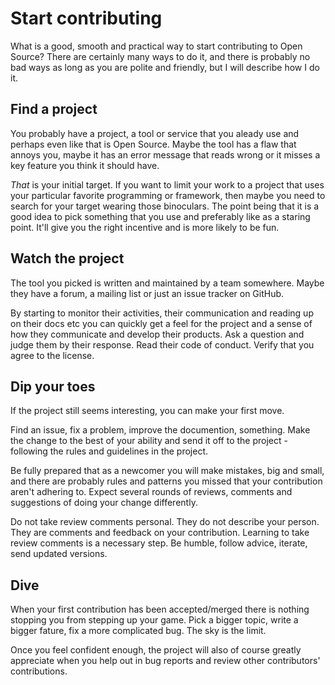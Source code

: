 # Start contributing

What is a good, smooth and practical way to start contributing to Open Source?
There are certainly many ways to do it, and there is probably no bad ways as
long as you are polite and friendly, but I will describe how I do it.

## Find a project

You probably have a project, a tool or service that you aleady use and perhaps
even like that is Open Source. Maybe the tool has a flaw that annoys you,
maybe it has an error message that reads wrong or it misses a key feature you
think it should have.

*That* is your initial target. If you want to limit your work to a project
that uses your particular favorite programming or framework, then maybe you
need to search for your target wearing those binoculars. The point being that
it is a good idea to pick something that you use and preferably like as a
staring point. It'll give you the right incentive and is more likely to be
fun.

## Watch the project

The tool you picked is written and maintained by a team somewhere. Maybe they
have a forum, a mailing list or just an issue tracker on GitHub.

By starting to monitor their activities, their communication and reading up on
their docs etc you can quickly get a feel for the project and a sense of how
they communicate and develop their products. Ask a question and judge them by
their response. Read their code of conduct. Verify that you agree to the
license.

## Dip your toes

If the project still seems interesting, you can make your first move.

Find an issue, fix a problem, improve the documention, something. Make the
change to the best of your ability and send it off to the project - following
the rules and guidelines in the project.

Be fully prepared that as a newcomer you will make mistakes, big and small,
and there are probably rules and patterns you missed that your contribution
aren't adhering to. Expect several rounds of reviews, comments and suggestions
of doing your change differently.

Do not take review comments personal. They do not describe your person. They
are comments and feedback on your contribution. Learning to take review
comments is a necessary step. Be humble, follow advice, iterate, send updated
versions.

## Dive

When your first contribution has been accepted/merged there is nothing
stopping you from stepping up your game. Pick a bigger topic, write a bigger
fature, fix a more complicated bug. The sky is the limit.

Once you feel confident enough, the project will also of course greatly
appreciate when you help out in bug reports and review other contributors'
contributions.
